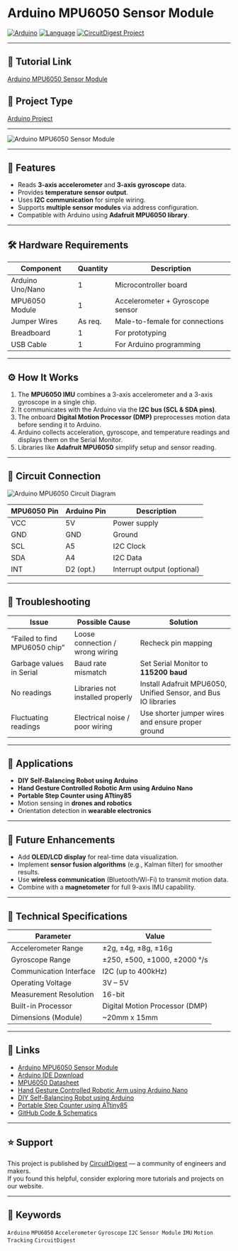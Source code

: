 # Arduino MPU6050 Sensor Module

[![Arduino](https://img.shields.io/badge/Board-Arduino-blue?logo=arduino)](https://www.arduino.cc/en/Main/Products)
[![Language](https://img.shields.io/badge/Language-Arduino%20C++-brightgreen?logo=c%2B%2B)](https://www.arduino.cc/reference/en/)
[![CircuitDigest Project](https://img.shields.io/badge/Project-CircuitDigest-orange)](https://circuitdigest.com)

---

## 🔗 Tutorial Link  
[Arduino MPU6050 Sensor Module](https://circuitdigest.com/microcontroller-projects/interfacing-mpu6050-module-with-arduino)

## 🔗 Project Type  
[Arduino Project](https://circuitdigest.com/arduino-projects)

---

![Arduino MPU6050 Sensor Module](https://circuitdigest.com/sites/default/files/projectimage_mic/Arduino-MPU6050-Sensor-Module.jpg)

---

## 🚀 Features
- Reads **3-axis accelerometer** and **3-axis gyroscope** data.  
- Provides **temperature sensor output**.  
- Uses **I2C communication** for simple wiring.  
- Supports **multiple sensor modules** via address configuration.  
- Compatible with Arduino using **Adafruit MPU6050 library**.  

---

## 🛠️ Hardware Requirements

| Component             | Quantity | Description |
|------------------------|----------|-------------|
| Arduino Uno/Nano       | 1        | Microcontroller board |
| MPU6050 Module         | 1        | Accelerometer + Gyroscope sensor |
| Jumper Wires           | As req.  | Male-to-female for connections |
| Breadboard             | 1        | For prototyping |
| USB Cable              | 1        | For Arduino programming |

---

## ⚙️ How It Works
1. The **MPU6050 IMU** combines a 3-axis accelerometer and a 3-axis gyroscope in a single chip.  
2. It communicates with the Arduino via the **I2C bus (SCL & SDA pins)**.  
3. The onboard **Digital Motion Processor (DMP)** preprocesses motion data before sending it to Arduino.  
4. Arduino collects acceleration, gyroscope, and temperature readings and displays them on the Serial Monitor.  
5. Libraries like **Adafruit MPU6050** simplify setup and sensor reading.  

---

## 🔌 Circuit Connection

![Arduino MPU6050 Circuit Diagram](https://circuitdigest.com/sites/default/files/inlineimages/u4/Arduino-MPU6050-Connection.jpg)

| MPU6050 Pin | Arduino Pin | Description |
|-------------|-------------|-------------|
| VCC         | 5V          | Power supply |
| GND         | GND         | Ground |
| SCL         | A5          | I2C Clock |
| SDA         | A4          | I2C Data |
| INT         | D2 (opt.)   | Interrupt output (optional) |

---

## 🧠 Troubleshooting

| Issue                        | Possible Cause                      | Solution |
|-------------------------------|-------------------------------------|----------|
| “Failed to find MPU6050 chip” | Loose connection / wrong wiring     | Recheck pin mapping |
| Garbage values in Serial      | Baud rate mismatch                  | Set Serial Monitor to **115200 baud** |
| No readings                   | Libraries not installed properly    | Install Adafruit MPU6050, Unified Sensor, and Bus IO libraries |
| Fluctuating readings          | Electrical noise / poor wiring      | Use shorter jumper wires and ensure proper ground |

---

## 📱 Applications
- **DIY Self-Balancing Robot using Arduino**  
- **Hand Gesture Controlled Robotic Arm using Arduino Nano**  
- **Portable Step Counter using ATtiny85**  
- Motion sensing in **drones and robotics**  
- Orientation detection in **wearable electronics**  

---

## 🔮 Future Enhancements
- Add **OLED/LCD display** for real-time data visualization.  
- Implement **sensor fusion algorithms** (e.g., Kalman filter) for smoother results.  
- Use **wireless communication** (Bluetooth/Wi-Fi) to transmit motion data.  
- Combine with a **magnetometer** for full 9-axis IMU capability.  

---

## 🧪 Technical Specifications

| Parameter                  | Value |
|-----------------------------|-------|
| Accelerometer Range         | ±2g, ±4g, ±8g, ±16g |
| Gyroscope Range             | ±250, ±500, ±1000, ±2000 °/s |
| Communication Interface     | I2C (up to 400kHz) |
| Operating Voltage           | 3V – 5V |
| Measurement Resolution      | 16-bit |
| Built-in Processor          | Digital Motion Processor (DMP) |
| Dimensions (Module)         | ~20mm x 15mm |

---

## 🔗 Links
- [Arduino MPU6050 Sensor Module](https://circuitdigest.com/microcontroller-projects/interfacing-mpu6050-module-with-arduino)  
- [Arduino IDE Download](https://www.arduino.cc/en/software)  
- [MPU6050 Datasheet](https://invensense.tdk.com/products/motion-tracking/6-axis/mpu-6050/)  
- [Hand Gesture Controlled Robotic Arm using Arduino Nano](https://circuitdigest.com/microcontroller-projects/diy-hand-gesture-controlled-robotic-arm-using-arduino-nano)  
- [DIY Self-Balancing Robot using Arduino](https://circuitdigest.com/microcontroller-projects/arduino-based-self-balancing-robot)  
- [Portable Step Counter using ATtiny85](https://circuitdigest.com/microcontroller-proejcts/build-a-portable-step-counter-using-attiny85-and-mpu6050)  
- [GitHub Code & Schematics](https://github.com/Circuit-Digest/Basic-Arduino-Tutorials-for-Beginners-/tree/main/Interfacing%20MPU6050%20With%20Arduino)  

---

## ⭐ Support
This project is published by [CircuitDigest](https://circuitdigest.com) — a community of engineers and makers.  
If you found this helpful, consider exploring more tutorials and projects on our website.

---

## 🔖 Keywords
`Arduino` `MPU6050` `Accelerometer` `Gyroscope` `I2C` `Sensor Module` `IMU` `Motion Tracking` `CircuitDigest`
